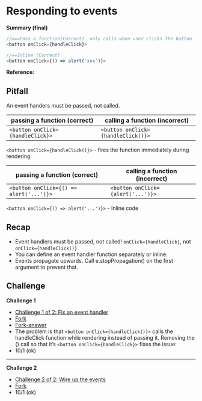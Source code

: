 # Responding to events

**Summary (final)**

```js
//===Pass a function(Correct). only calls when user clicks the button.
<button onClick={handleClick}>

//==Inline (Correct)
<button onClick={() => alert('xxx')}>
```

**Reference:**

## Pitfall

An event handers must be passed, not called.

| passing a function (correct)     | calling a function (incorrect)     |
| -------------------------------- | ---------------------------------- |
| `<button onClick={handleClick}>` | `<button onClick={handleClick()}>` |

`<button onClick={handleClick()}>` - fires the function immediately during rendering.

| passing a function (correct)            | calling a function (incorrect)    |
| --------------------------------------- | --------------------------------- |
| `<button onClick={() => alert('...')}>` | `<button onClick={alert('...')}>` |

`<button onClick={() => alert('...')}>` - Inline code

## Recap

- Event handlers must be passed, not called! `onClick={handleClick}`, not `onClick={handleClick()}`.
- You can define an event handler function separately or inline.
- Events propagate upwards. Call e.stopPropagation() on the first argument to prevent that.

## Challenge

**Challenge 1**

- [Challenge 1 of 2: Fix an event handler](https://react.dev/learn/responding-to-events#fix-an-event-handler)
- [Fork](https://codesandbox.io/p/sandbox/react-dev-forked-6wx79c?file=%2Fsrc%2FApp.js)
- [Fork-answer](https://codesandbox.io/p/sandbox/x7j4vj?file=%2Fsrc%2FApp.js)
- The problem is that `<button onClick={handleClick()}>` calls the handleClick function while rendering instead of passing it. Removing the () call so that it’s `<button onClick={handleClick}>` fixes the issue:
- 10/1 (ok)
<hr />

**Challenge 2**

- [Challenge 2 of 2: Wire up the events ](https://react.dev/learn/responding-to-events#wire-up-the-events)
- [Fork](https://codesandbox.io/p/sandbox/react-dev-forked-x8cy85?file=%2Fsrc%2FApp.js%3A11%2C12-11%2C31)
- 10/1 (ok)
